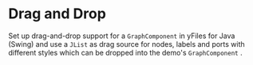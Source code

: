 # Drag and Drop
  

 Set up drag-and-drop support for a `GraphComponent` in yFiles for Java (Swing) and use a `JList` as drag source for nodes, labels and ports with different styles which can be dropped into the demo's `GraphComponent` .   